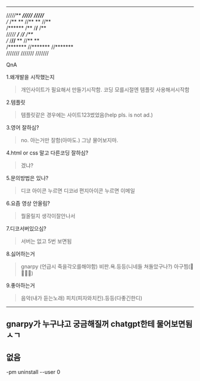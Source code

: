 














 ******     *******     *******    
/*////**   **/////**   **/////**   
/*   /**  **     //** **     //**  
/******  /**      /**/**      /**  
/*//// **/**      /**/**      /**  
/*    /**//**     ** //**     **   
/*******  //*******   //*******    
///////    ///////     ///////     






































QnA

1.왜개발을 시작했는지
>개인사이트가 필요해서 만들기시작함.
코딩 모를시절엔 템플릿 사용해서시작함

2.템플릿
>템플릿같은 경우에는 사이트123썼었음(help pls. is not ad.)

3.영어 잘하심?
>no. 아는거만 잘함(아마도.) 그냥 물어보지마.

4.html or css 말고 다른코딩 잘하심?
>겠냐?

5.문의방법은 있나?
>디코 아이콘 누르면 디코id 편지아이콘 누르면 이메일

6.요즘 영상 안올림?
>뭘올릴지 생각이잘안나서

7.디코서버있으심?
>서버는 없고 5번 보면됨

8.싫어하는거
>gnarpy (언급시 죽을각오를해야함)
>비판.욕.등등(니네들 쳐돌았구나?)
>아구찜(🤮🤮🤮🤮)

9.좋아하는거
>음악(내가 듣는노래)
>피치(피자와치킨).등등(다좋긴한디)
----------------
gnarpy가 누구냐고 궁금해질꺼 
chatgpt한테 물어보면됨 ㅅㄱ
----------------
없음
----------------

-pm uninstall --user 0
